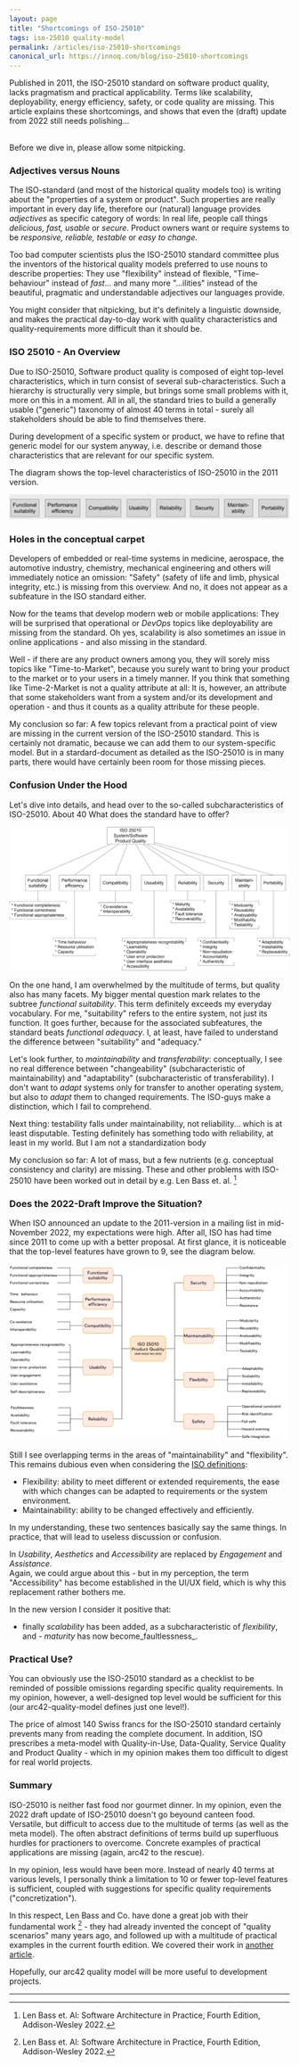```yaml
---
layout: page
title: "Shortcomings of ISO-25010"
tags: iso-25010 quality-model
permalink: /articles/iso-25010-shortcomings
canonical_url: https://innoq.com/blog/iso-25010-shortcomings
---
```



<div class="arc42-help" markdown="1">
Published in 2011, the ISO-25010 standard on software product quality, lacks pragmatism and practical applicability. 
Terms like scalability, deployability, energy efficiency, safety, or code quality are missing.
This article explains these shortcomings, and shows that even the (draft) update from 2022 still needs polishing... <i class="fa-regular fa-face-frown"></i> 
</div><br>


Before we dive in, please allow some nitpicking.
### Adjectives versus Nouns
The ISO-standard (and most of the historical quality models too) is writing about the "properties of a system or product".
Such properties are really important in every day life, therefore our (natural) language provides _adjectives_ as specific category of words: 
In real life, people call things _delicious, fast, usable_ or _secure_.
Product owners want or require systems to be _responsive, reliable, testable_ or _easy to change_.

Too bad computer scientists plus the ISO-25010 standard committee plus the inventors of the historical quality models preferred to use nouns to describe properties:
They use "flexibility" instead of flexible, "Time-behaviour" instead of _fast_... and many more "...ilities" instead of the beautiful, pragmatic and understandable adjectives our languages provide.

You might consider that nitpicking, but it's definitely a linguistic downside, and makes the practical day-to-day work with quality characteristics and quality-requirements more difficult than it should be.



### ISO 25010 - An Overview
Due to ISO-25010, Software product quality is composed of eight top-level characteristics, which in turn consist of several sub-characteristics. 
Such a hierarchy is structurally very simple, but brings some small problems with it, more on this in a moment. 
All in all, the standard tries to build a generally usable ("generic") taxonomy of almost 40 terms in total - surely all stakeholders should be able to find themselves there. 

During development of a specific system or product, we have to refine that generic model for our system anyway, i.e. describe or demand those characteristics that are relevant for our specific system. 

The diagram shows the top-level characteristics of ISO-25010 in the 2011 version.

![ISO-25010-v2011-top-level-structure](/images/articles/iso-25010/ISO-25010-top-level-2011.png)


### Holes in the conceptual carpet
Developers of embedded or real-time systems in medicine, aerospace, the automotive industry, chemistry, mechanical engineering and others will immediately notice an omission: "Safety" (safety of life and limb, physical integrity, etc.) is missing from this overview. 
And no, it does not appear as a subfeature in the ISO standard either. 

Now for the teams that develop modern web or mobile applications: 
They will be surprised that operational or _DevOps_ topics like deployability are missing from the standard. 
Oh yes, scalability is also sometimes an issue in online applications - and also missing in the standard.

Well - if there are any product owners among you, they will sorely miss topics like "Time-to-Market", because you surely want to bring your product to the market or to your users in a timely manner. 
If you think that something like Time-2-Market is not a quality attribute at all: It is, however, an attribute that some stakeholders want from a system and/or its development and operation - and thus it counts as a quality attribute for these people.

My conclusion so far: A few topics relevant from a practical point of view are missing in the current version of the ISO-25010 standard. 
This is certainly not dramatic, because we can add them to our system-specific model. 
But in a stardard-document as detailed as the ISO-25010 is in many parts, there would have certainly been room for those missing pieces.


### Confusion Under the Hood
Let's dive into details, and head over to the so-called subcharacteristics of ISO-25010. 
About 40
What does the standard have to offer?

![ISO-25010-v2011-details](/images/articles/iso-25010/ISO-25010-details-v2011.png)

On the one hand, I am overwhelmed by the multitude of terms, but quality also has many facets. 
My bigger mental question mark relates to the subtree _functional suitability_. 
This term definitely exceeds my everyday vocabulary. 
For me, "suitability" refers to the entire system, not just its function. 
It goes further, because for the associated subfeatures, the standard beats _functional adequacy_. 
I, at least, have failed to understand the difference between "suitability" and "adequacy." 

Let's look further, to _maintainability_ and _transferability_: conceptually, I see no real difference between "changeability" (subcharacteristic of maintainability) and "adaptability" (subcharacteristic of transferability). 
I don't want to _adapt_ systems only for transfer to another operating system, but also to _adapt_ them to changed requirements. The ISO-guys make a distinction, which I fail to comprehend.

Next thing: testability falls under maintainability, not reliability... which is at least disputable. 
Testing definitely has something todo with reliability, at least in my world. 
But I am not a standardization body <i class="fa-regular fa-face-grin"></i> 


My conclusion so far: A lot of mass, but a few nutrients (e.g. conceptual consistency and clarity) are missing. 
These and other problems with ISO-25010 have been worked out in detail by e.g. Len Bass et. al. [^bass]

### Does the 2022-Draft Improve the Situation?
When ISO announced an update to the 2011-version in a mailing list in mid-November 2022, my expectations were high.
After all, ISO has had time since 2011 to come up with a better proposal. 
At first glance, it is noticeable that the top-level features have grown to 9, see the diagram below.


![ISO-25010-draft-2022-details](/images/articles/iso-25010/ISO-25010-details-draft-2022.png)

Still I see overlapping terms in the areas of "maintainability" and "flexibility". 
This remains dubious even when considering the [ISO definitions](https://www.iso.org/obp/ui/#iso:std:iso-iec:25010:dis:ed-2:v1:en):

* Flexibility: ability to meet different or extended requirements, the ease with which changes can be adapted to requirements or the system environment.
* Maintainability: ability to be changed effectively and efficiently.

In my understanding, these two sentences basically say the same things.
In practice, that will lead to useless discussion or confusion.

In _Usability_, _Aesthetics_ and _Accessibility_ are replaced by _Engagement_ and _Assistance_.  
Again, we could argue about this - but in my perception, the term "Accessibility" has become established in the UI/UX field, which is why this replacement rather bothers me.

In the new version I consider it positive that:

* finally _scalability_ has been added, as a subcharacteristic of _flexibility_, and
*-* _maturity_ has now become_faultlessness_.

### Practical Use?
You can obviously use the ISO-25010 standard as a checklist to be reminded of possible omissions regarding specific quality requirements. 
In my opinion, however, a well-designed top level would be sufficient for this (our arc42-quality-model defines just one level!).

The price of almost 140 Swiss francs for the ISO-25010 standard certainly prevents many from reading the complete document. 
In addition, ISO prescribes a meta-model with Quality-in-Use, Data-Quality, Service Quality and Product Quality - which in my opinion makes them too difficult to digest for real world projects.

### Summary

ISO-25010 is neither fast food nor gourmet dinner. 
In my opinion, even the 2022 draft update of ISO-25010 doesn't go beyound canteen food. 
Versatile, but difficult to access due to the multitude of terms (as well as the meta model). 
The often abstract definitions of terms build up superfluous hurdles for practioners to overcome. 
Concrete examples of practical applications are missing (again, arc42 to the rescue).

In my opinion, less would have been more. 
Instead of nearly 40 terms at various levels, I personally think a limitation to 10 or fewer top-level features is sufficient, coupled with suggestions for specific quality requirements ("concretization"). 

In this respect, Len Bass and Co. have done a great job with their fundamental work [^bass] - they had already invented the concept of "quality scenarios" many years ago, and followed up with a multitude of practical examples in the current fourth edition. 
We covered their work in [another article](/articles/sei-quality-model).

Hopefully, our arc42 quality model will be more useful to development projects. 

<hr class="with-no-margin"/>

[^bass]: Len Bass et. Al: Software Architecture in Practice, Fourth Edition, Addison-Wesley 2022.  

